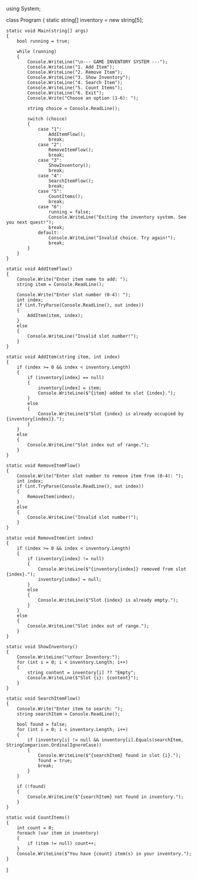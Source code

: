 using System;

class Program
{
    static string[] inventory = new string[5];

    static void Main(string[] args)
    {
        bool running = true;

        while (running)
        {
            Console.WriteLine("\n--- GAME INVENTORY SYSTEM ---");
            Console.WriteLine("1. Add Item");
            Console.WriteLine("2. Remove Item");
            Console.WriteLine("3. Show Inventory");
            Console.WriteLine("4. Search Item");
            Console.WriteLine("5. Count Items");
            Console.WriteLine("6. Exit");
            Console.Write("Choose an option (1-6): ");

            string choice = Console.ReadLine();

            switch (choice)
            {
                case "1":
                    AddItemFlow();
                    break;
                case "2":
                    RemoveItemFlow();
                    break;
                case "3":
                    ShowInventory();
                    break;
                case "4":
                    SearchItemFlow();
                    break;
                case "5":
                    CountItems();
                    break;
                case "6":
                    running = false;
                    Console.WriteLine("Exiting the inventory system. See you next quest!");
                    break;
                default:
                    Console.WriteLine("Invalid choice. Try again!");
                    break;
            }
        }
    }

    static void AddItemFlow()
    {
        Console.Write("Enter item name to add: ");
        string item = Console.ReadLine();

        Console.Write("Enter slot number (0-4): ");
        int index;
        if (int.TryParse(Console.ReadLine(), out index))
        {
            AddItem(item, index);
        }
        else
        {
            Console.WriteLine("Invalid slot number!");
        }
    }

    static void AddItem(string item, int index)
    {
        if (index >= 0 && index < inventory.Length)
        {
            if (inventory[index] == null)
            {
                inventory[index] = item;
                Console.WriteLine($"{item} added to slot {index}.");
            }
            else
            {
                Console.WriteLine($"Slot {index} is already occupied by {inventory[index]}.");
            }
        }
        else
        {
            Console.WriteLine("Slot index out of range.");
        }
    }

    static void RemoveItemFlow()
    {
        Console.Write("Enter slot number to remove item from (0-4): ");
        int index;
        if (int.TryParse(Console.ReadLine(), out index))
        {
            RemoveItem(index);
        }
        else
        {
            Console.WriteLine("Invalid slot number!");
        }
    }

    static void RemoveItem(int index)
    {
        if (index >= 0 && index < inventory.Length)
        {
            if (inventory[index] != null)
            {
                Console.WriteLine($"{inventory[index]} removed from slot {index}.");
                inventory[index] = null;
            }
            else
            {
                Console.WriteLine($"Slot {index} is already empty.");
            }
        }
        else
        {
            Console.WriteLine("Slot index out of range.");
        }
    }

    static void ShowInventory()
    {
        Console.WriteLine("\nYour Inventory:");
        for (int i = 0; i < inventory.Length; i++)
        {
            string content = inventory[i] ?? "Empty";
            Console.WriteLine($"Slot {i}: {content}");
        }
    }

    static void SearchItemFlow()
    {
        Console.Write("Enter item to search: ");
        string searchItem = Console.ReadLine();

        bool found = false;
        for (int i = 0; i < inventory.Length; i++)
        {
            if (inventory[i] != null && inventory[i].Equals(searchItem, StringComparison.OrdinalIgnoreCase))
            {
                Console.WriteLine($"{searchItem} found in slot {i}.");
                found = true;
                break;
            }
        }

        if (!found)
        {
            Console.WriteLine($"{searchItem} not found in inventory.");
        }
    }

    static void CountItems()
    {
        int count = 0;
        foreach (var item in inventory)
        {
            if (item != null) count++;
        }
        Console.WriteLine($"You have {count} item(s) in your inventory.");
    }
}
